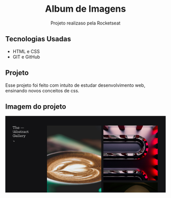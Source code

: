 <h1 align="center">Album de Imagens</h1>

<p align="center">Projeto realizaso pela Rocketseat</p>

## Tecnologias Usadas

- HTML e CSS
- GIT e GitHub

## Projeto 
Esse projeto foi feito com intuito de estudar desenvolvimento web, ensinando novos conceitos de css.

## Imagem do projeto

<img src="./assets/final.png">
